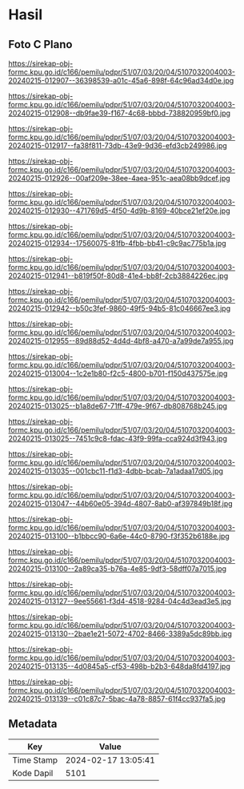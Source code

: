 # Hasil

## Foto C Plano

https://sirekap-obj-formc.kpu.go.id/c166/pemilu/pdpr/51/07/03/20/04/5107032004003-20240215-012907--36398539-a01c-45a6-898f-64c96ad34d0e.jpg

https://sirekap-obj-formc.kpu.go.id/c166/pemilu/pdpr/51/07/03/20/04/5107032004003-20240215-012908--db9fae39-f167-4c68-bbbd-738820959bf0.jpg

https://sirekap-obj-formc.kpu.go.id/c166/pemilu/pdpr/51/07/03/20/04/5107032004003-20240215-012917--fa38f811-73db-43e9-9d36-efd3cb249986.jpg

https://sirekap-obj-formc.kpu.go.id/c166/pemilu/pdpr/51/07/03/20/04/5107032004003-20240215-012926--00af209e-38ee-4aea-951c-aea08bb9dcef.jpg

https://sirekap-obj-formc.kpu.go.id/c166/pemilu/pdpr/51/07/03/20/04/5107032004003-20240215-012930--471769d5-4f50-4d9b-8169-40bce21ef20e.jpg

https://sirekap-obj-formc.kpu.go.id/c166/pemilu/pdpr/51/07/03/20/04/5107032004003-20240215-012934--17560075-81fb-4fbb-bb41-c9c9ac775b1a.jpg

https://sirekap-obj-formc.kpu.go.id/c166/pemilu/pdpr/51/07/03/20/04/5107032004003-20240215-012941--b819f50f-80d8-41e4-bb8f-2cb3884226ec.jpg

https://sirekap-obj-formc.kpu.go.id/c166/pemilu/pdpr/51/07/03/20/04/5107032004003-20240215-012942--b50c3fef-9860-49f5-94b5-81c046667ee3.jpg

https://sirekap-obj-formc.kpu.go.id/c166/pemilu/pdpr/51/07/03/20/04/5107032004003-20240215-012955--89d88d52-4d4d-4bf8-a470-a7a99de7a955.jpg

https://sirekap-obj-formc.kpu.go.id/c166/pemilu/pdpr/51/07/03/20/04/5107032004003-20240215-013004--1c2e1b80-f2c5-4800-b701-f150d437575e.jpg

https://sirekap-obj-formc.kpu.go.id/c166/pemilu/pdpr/51/07/03/20/04/5107032004003-20240215-013025--b1a8de67-71ff-479e-9f67-db808768b245.jpg

https://sirekap-obj-formc.kpu.go.id/c166/pemilu/pdpr/51/07/03/20/04/5107032004003-20240215-013025--7451c9c8-fdac-43f9-99fa-cca924d3f943.jpg

https://sirekap-obj-formc.kpu.go.id/c166/pemilu/pdpr/51/07/03/20/04/5107032004003-20240215-013035--001cbc11-f1d3-4dbb-bcab-7a1adaa17d05.jpg

https://sirekap-obj-formc.kpu.go.id/c166/pemilu/pdpr/51/07/03/20/04/5107032004003-20240215-013047--44b60e05-394d-4807-8ab0-af397849b18f.jpg

https://sirekap-obj-formc.kpu.go.id/c166/pemilu/pdpr/51/07/03/20/04/5107032004003-20240215-013100--b1bbcc90-6a6e-44c0-8790-f3f352b6188e.jpg

https://sirekap-obj-formc.kpu.go.id/c166/pemilu/pdpr/51/07/03/20/04/5107032004003-20240215-013100--2a89ca35-b76a-4e85-9df3-58dff07a7015.jpg

https://sirekap-obj-formc.kpu.go.id/c166/pemilu/pdpr/51/07/03/20/04/5107032004003-20240215-013127--9ee55661-f3d4-4518-9284-04c4d3ead3e5.jpg

https://sirekap-obj-formc.kpu.go.id/c166/pemilu/pdpr/51/07/03/20/04/5107032004003-20240215-013130--2bae1e21-5072-4702-8466-3389a5dc89bb.jpg

https://sirekap-obj-formc.kpu.go.id/c166/pemilu/pdpr/51/07/03/20/04/5107032004003-20240215-013135--4d0845a5-cf53-498b-b2b3-648da8fd4197.jpg

https://sirekap-obj-formc.kpu.go.id/c166/pemilu/pdpr/51/07/03/20/04/5107032004003-20240215-013139--c01c87c7-5bac-4a78-8857-61f4cc937fa5.jpg


## Metadata

| Key        | Value               |
| ---------- | ------------------- |
| Time Stamp | 2024-02-17 13:05:41 |
| Kode Dapil | 5101                |



